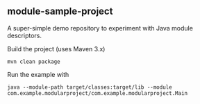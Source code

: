 ## module-sample-project

A super-simple demo repository to experiment with Java module descriptors.

Build the project (uses Maven 3.x)
```commandline
mvn clean package
```

Run the example with
```commandline
java --module-path target/classes:target/lib --module com.example.modularproject/com.example.modularproject.Main
```

